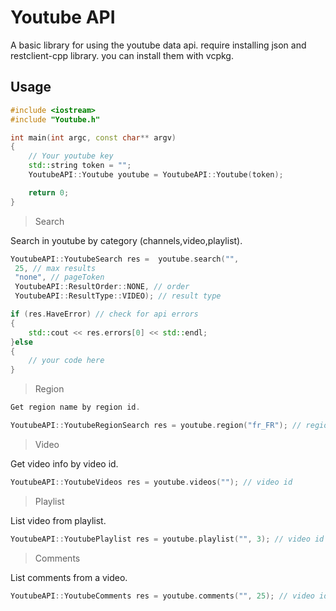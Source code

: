 # Youtube API

A basic library for using the youtube data api.
require installing json and restclient-cpp library. you can install them with vcpkg.

## Usage

```cpp
#include <iostream>
#include "Youtube.h"

int main(int argc, const char** argv)
{
    // Your youtube key
    std::string token = "";
	YoutubeAPI::Youtube youtube = YoutubeAPI::Youtube(token);

    return 0;
}
```

> Search

Search in youtube by category (channels,video,playlist).

```cpp
YoutubeAPI::YoutubeSearch res =  youtube.search("",
 25, // max results
 "none", // pageToken
 YoutubeAPI::ResultOrder::NONE, // order
 YoutubeAPI::ResultType::VIDEO); // result type

if (res.HaveError) // check for api errors
{
	std::cout << res.errors[0] << std::endl;
}else
{
    // your code here
}
```

> Region

```cpp
Get region name by region id.

YoutubeAPI::YoutubeRegionSearch res = youtube.region("fr_FR"); // region id
```

> Video

Get video info by video id.

```cpp
YoutubeAPI::YoutubeVideos res = youtube.videos(""); // video id
```

> Playlist

List video from playlist.

```cpp
YoutubeAPI::YoutubePlaylist res = youtube.playlist("", 3); // video id + max results
```

> Comments

List comments from a video.

```cpp
YoutubeAPI::YoutubeComments res = youtube.comments("", 25); // video id + max results
```
